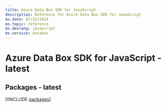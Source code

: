 ```yaml
---
title: Azure Data Box SDK for JavaScript
description: Reference for Azure Data Box SDK for JavaScript
ms.date: 07/22/2024
ms.topic: reference
ms.devlang: javascript
ms.service: databox
---
```

# Azure Data Box SDK for JavaScript - latest
## Packages - latest
[!INCLUDE [packages](data-box-index.md)]